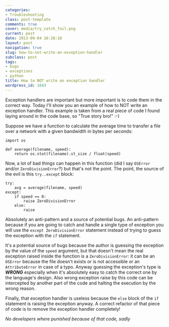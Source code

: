```yaml
---
categories:
- Troubleshooting
class: post-template
comments: true
cover: media/try_catch_fail.png
current: post
date: 2013-09-04 16:28:18
layout: post
navigation: true
slug: how-to-not-write-an-exception-handler
subclass: post
tags:
- bugs
- exceptions
- python
title: How to NOT write an exception handler
wordpress_id: 1643
---
```


Exception handlers are important but more important is to code them in the correct way. Today I'll show you an example of how to NOT write an exception handler. This example is taken from a real piece of code I found laying around in the code base, so "True story bro!" :-)

<!-- more -->

Suppose we have a function to calculate the average time to transfer a file over a network with a given bandwidth in bytes per seconds:




    import os

    def average(filename, speed):
        return os.stat(filename).st_size / float(speed)




Now, a lot of bad things can happen in this function (did I say `OSError` and/or `ZeroDivisionError`?) but that's not the point. The point, the source of the evil is this `try..except` block:




    try:
        avg = average(filename, speed)
    except:
        if speed == 0:
            raise ZeroDivisionError
        else:
            raise




Absolutely an anti-pattern and a source of potential bugs. An anti-pattern because if you are going to catch and handle a single type of exception you will use the `except ZeroDivisionError` statement instead of trying to guess the exception with the `if` statement.

It's a potential source of bugs because the author is guessing the exception by the value of the `speed` argument, but that doesn't mean the real exception raised inside the function is a `ZeroDivisionError`: it can be an `OSError` because the file doesn't exists or is not accessible or an `AttributeError` in case of a typo. Anyway guessing the exception's type is ***WRONG*** especially when it's absolutely easy to catch the correct one by the language's design. Also wrong exception raise by this code can be intercepted by another part of the code and halting the execution by the wrong reason.

Finally, that exception handler is useless because the `else` block of the `if` statement is raising the exception anyway. A correct refactor of that piece of code is to remove the exception handler completely!

_No developers where punished because of that code, sadly_